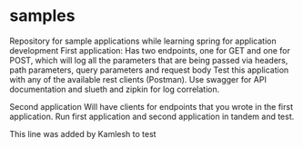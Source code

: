 # samples
Repository for sample applications while learning spring for application development
First application:
Has two endpoints, one for GET and one for POST, which will log all the parameters that are being passed via headers, path parameters, query parameters and request body
Test this application with any of the available rest clients (Postman).
Use swagger for API documentation and slueth and zipkin for log correlation.

Second application
Will have clients for endpoints that you wrote in the first application. Run first application and second application in tandem and test.

This line was added by Kamlesh to test
